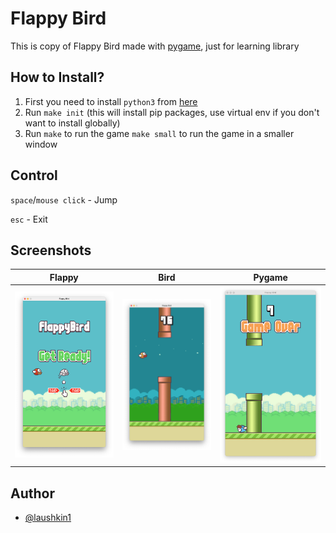 # Flappy Bird
This is copy of Flappy Bird made with [pygame](https://www.pygame.org), just for learning library


## How to Install?

1. First you need to install `python3` from [here](https://www.python.org/downloads)
2. Run `make init` (this will install pip packages, use virtual env if you don't want to install globally)
3. Run `make` to run the game
`make small` to run the game in a smaller window


## Control
`space`/`mouse click` - Jump

`esc` - Exit


## Screenshots
| Flappy | Bird | Pygame |
|------|------|------|
| ![menu](screenshots/menu.png) | ![night](screenshots/night.png) | ![gameover](screenshots/gameover.png) |


## Author
- [@laushkin1](https://github.com/laushkin1)
